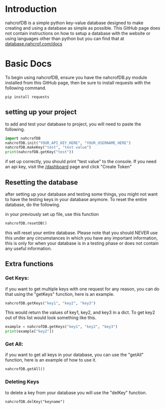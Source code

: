 # Introduction 
nahcrofDB is a simple python key-value database designed to make creating and using a database as simple as possible. This GitHub page does not contain instructions on how to setup a database with the website or using languages other than python but you can find that at [database.nahcrof.com/docs](https://database.nahcrof.com/docs)
# Basic Docs
To begin using nahcrofDB, ensure you have the nahcrofDB.py module installed from this GitHub page, then be sure to install requests with the following command.
```
pip install requests
```
## setting up your project
to add and test your database to project, you will need to paste the following.
```python 
import nahcrofDB
nahcrofDB.init("YOUR_API_KEY_HERE", "YOUR_USERNAME_HERE")
nahcrofDB.makeKey("test", "test value")
print(nahcrofDB.getKey("test"))
```
if set up correctly, you should print "test value" to the console. If you need an api key, visit the [/dashboard](https://database.nahcrof.com/dashboard) page and click "Create Token"
## Resetting the database

after setting up your database and testing some things, you might not want to have the testing keys in your database anymore.
To reset the entire database, do the following.

in your previously set up file, use this function
```python
nahcrofDB.resetDB()
```
this will reset your entire database. Please note that you should NEVER use this under any circumstances in which you have any important information, this is only for when your database is in a testing phase or does not contain any useful information.

## Extra functions

### Get Keys:
if you want to get multiple keys with one request for any reason, you can do that using the "getKeys" function, here is an example.   
```python
nahcrofDB.getKeys("key1", "key2", "key3")
```
This would return the values of key1, key2, and key3 in a dict. To get key2 out of this list would look something like this.
```python
example = nahcrofDB.getKeys("key1", "key2", "key3")
print(example["key2"])
```

### Get All:
if you want to get all keys in your database, you can use the "getAll" function, here is an example of how to use it.
```python
nahcrofDB.getAll()
```

### Deleting Keys
to delete a key from your database you will use the "delKey" function.
```
nahcrofDB.delKey("keyname")
```
